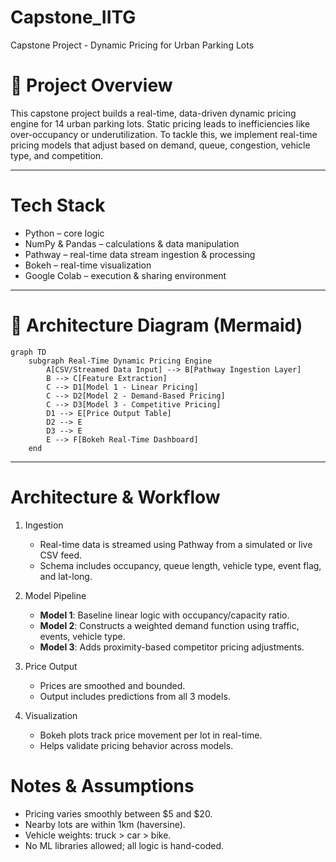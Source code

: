 # Capstone_IITG
Capstone Project - Dynamic Pricing for Urban Parking Lots
# 📄 Project Overview

This capstone project builds a real-time, data-driven dynamic pricing engine for 14 urban parking lots. Static pricing leads to inefficiencies like over-occupancy or underutilization. To tackle this, we implement real-time pricing models that adjust based on demand, queue, congestion, vehicle type, and competition.

---

#  Tech Stack
- Python – core logic
- NumPy & Pandas – calculations & data manipulation
- Pathway – real-time data stream ingestion & processing
- Bokeh – real-time visualization
- Google Colab – execution & sharing environment

---

# 🧭 Architecture Diagram (Mermaid)
```mermaid
graph TD
    subgraph Real-Time Dynamic Pricing Engine
        A[CSV/Streamed Data Input] --> B[Pathway Ingestion Layer]
        B --> C[Feature Extraction]
        C --> D1[Model 1 - Linear Pricing]
        C --> D2[Model 2 - Demand-Based Pricing]
        C --> D3[Model 3 - Competitive Pricing]
        D1 --> E[Price Output Table]
        D2 --> E
        D3 --> E
        E --> F[Bokeh Real-Time Dashboard]
    end
```

---

#  Architecture & Workflow
1. Ingestion
   - Real-time data is streamed using Pathway from a simulated or live CSV feed.
   - Schema includes occupancy, queue length, vehicle type, event flag, and lat-long.

2. Model Pipeline
   - **Model 1**: Baseline linear logic with occupancy/capacity ratio.
   - **Model 2**: Constructs a weighted demand function using traffic, events, vehicle type.
   - **Model 3**: Adds proximity-based competitor pricing adjustments.

3. Price Output
   - Prices are smoothed and bounded.
   - Output includes predictions from all 3 models.

4. Visualization
   - Bokeh plots track price movement per lot in real-time.
   - Helps validate pricing behavior across models.
 
 #  Notes & Assumptions
- Pricing varies smoothly between $5 and $20.
- Nearby lots are within 1km (haversine).
- Vehicle weights: truck > car > bike.
- No ML libraries allowed; all logic is hand-coded.
